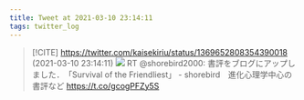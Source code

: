 ```yaml
---
title: Tweet at 2021-03-10 23:14:11
tags: twitter_log
---
```


> [!CITE] https://twitter.com/kaisekiriu/status/1369652808354390018 (2021-03-10 23:14:11)
> ![](https://twitter.com/kaisekiriu/status/1369652808354390018)
> RT @shorebird2000: 書評をブログにアップしました．　「Survival of the Friendliest」 - shorebird　進化心理学中心の書評など https://t.co/gcogPFZy5S
